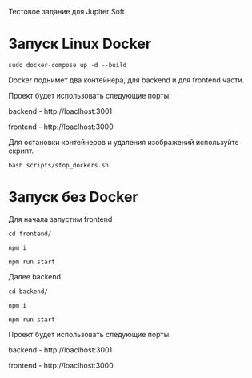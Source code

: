 Тестовое задание для Jupiter Soft

# Запуск Linux Docker

```
sudo docker-compose up -d --build
```
Docker поднимет два контейнера, для backend и для frontend части.

Проект будет использовать следующие порты:

backend  - http://loaclhost:3001

frontend - http://loaclhost:3000

Для остановки контейнеров и удаления изображений используйте скрипт.
```
bash scripts/stop_dockers.sh
```

# Запуск без Docker
Для начала запустим frontend
```
cd frontend/

npm i

npm run start
```

Далее backend
```
cd backend/

npm i

npm run start
```

Проект будет использовать следующие порты:

backend  - http://loaclhost:3001

frontend - http://loaclhost:3000